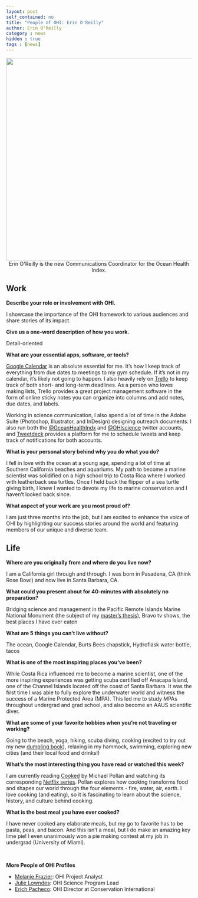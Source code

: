 ```yaml
---
layout: post
self_contained: no
title: "People of OHI: Erin O'Reilly"
author: Erin O'Reilly
category : news 
hidden : true
tags : [news]
---
```

<center><img src="../assets/blog_images/Erin_OReilly.JPG" width="550px"><br/>
Erin O'Reilly is the new Communications Coordinator for the Ocean Health Index.</center>

## Work

**Describe your role or involvement with OHI.**

I showcase the importance of the OHI framework to various audiences and share stories of its impact.

**Give us a one-word description of how you work.**

Detail-oriented

**What are your essential apps, software, or tools?**

[Google Calendar](https://www.google.com/calendar) is an absolute essential for me. It’s how I keep track of everything from due dates to meetings to my gym schedule. If it’s not in my calendar, it’s likely not going to happen. I also heavily rely on [Trello](https://trello.com/) to keep track of both short- and long-term deadlines. As a person who loves making lists, Trello provides a great project management software in the form of online sticky notes you can organize into columns and add notes, due dates, and labels. 

Working in science communication, I also spend a lot of time in the Adobe Suite (Photoshop, Illustrator, and InDesign) designing outreach documents. I also run both the [@OceanHealthIndx](https://twitter.com/OceanHealthIndx) and [@OHIscience](https://twitter.com/OHIscience) twitter accounts, and [Tweetdeck](https://tweetdeck.twitter.com/) provides a platform for me to schedule tweets and keep track of notifications for both accounts.

**What is your personal story behind why you do what you do?** 

I fell in love with the ocean at a young age, spending a lot of time at Southern California beaches and aquariums. My path to become a marine scientist was solidified on a high school trip to Costa Rica where I worked with leatherback sea turtles. Once I held back the flipper of a sea turtle giving birth, I knew I wanted to devote my life to marine conservation and I haven’t looked back since. 

**What aspect of your work are you most proud of?**

I am just three months into the job, but I am excited to enhance the voice of OHI by highlighting our success stories around the world and featuring members of our unique and diverse team. 

## Life

**Where are you originally from and where do you live now?**

I am a California girl through and through. I was born in Pasadena, CA (think Rose Bowl) and now live in Santa Barbara, CA. 

**What could you present about for 40-minutes with absolutely no preparation?**

Bridging science and management in the Pacific Remote Islands Marine National Monument (the subject of my [master’s thesis](https://primnmcorals.weebly.com)), Bravo tv shows, the best places I have ever eaten

**What are 5 things you can’t live without?**

The ocean, Google Calendar, Burts Bees chapstick, Hydroflask water bottle, tacos

**What is one of the most inspiring places you’ve been?**

While Costa Rica influenced me to become a marine scientist, one of the more inspiring experiences was getting scuba certified off Anacapa Island, one of the Channel Islands located off the coast of Santa Barbara. It was the first time I was able to fully explore the underwater world and witness the success of a Marine Protected Area (MPA). This led me to study MPAs throughout undergrad and grad school, and also become an AAUS scientific diver. 

**What are some of your favorite hobbies when you’re not traveling or working?**

Going to the beach, yoga, hiking, scuba diving, cooking (excited to try out my new [dumpling book](https://www.amazon.com/Dumplings-All-Day-Wong-Cookbook/dp/1624140599)), relaxing in my hammock, swimming, exploring new cities (and their local food and drinks!)

**What’s the most interesting thing you have read or watched this week?**

I am currently reading [Cooked](https://www.amazon.com/Cooked-Natural-Transformation-Michael-Pollan/dp/0143125338) by Michael Pollan and watching its corresponding [Netflix series](https://www.netflix.com/title/80022456). Pollan explores how cooking transforms food and shapes our world through the four elements - fire, water, air, earth. I love cooking (and eating), so it is fascinating to learn about the science, history, and culture behind cooking.

**What is the best meal you have ever cooked?**

I have never cooked any elaborate meals, but my go to favorite has to be pasta, peas, and bacon. And this isn’t a meal, but I do make an amazing key lime pie! I even unanimously won a pie making contest at my job in undergrad (University of Miami). 

<br/>

**More People of OHI Profiles**

- [Melanie Frazier](http://ohi-science.org/news/people-of-ohi-melanie-frazier): OHI Project Analyst<br/>
- [Julie Lowndes](http://ohi-science.org/news/people-of-ohi-julie-lowndes): OHI Science Program Lead<br/>
- [Erich Pacheco](http://ohi-science.org/news/people-of-ohi-erich-pacheco): OHI Director at Conservation International

